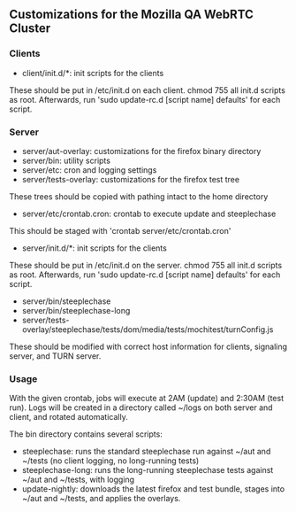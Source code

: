 ## Customizations for the Mozilla QA WebRTC Cluster

### Clients

* client/init.d/*: init scripts for the clients

These should be put in /etc/init.d on each client. chmod 755 all init.d scripts as root. Afterwards, run 'sudo update-rc.d [script name] defaults' for each script.

### Server

* server/aut-overlay: customizations for the firefox binary directory
* server/bin: utility scripts
* server/etc: cron and logging settings
* server/tests-overlay: customizations for the firefox test tree

These trees should be copied with pathing intact to the home directory

* server/etc/crontab.cron: crontab to execute update and steeplechase

This should be staged with 'crontab server/etc/crontab.cron'

* server/init.d/*: init scripts for the clients

These should be put in /etc/init.d on the server. chmod 755 all init.d scripts as root. Afterwards, run 'sudo update-rc.d [script name] defaults' for each script.

* server/bin/steeplechase
* server/bin/steeplechase-long
* server/tests-overlay/steeplechase/tests/dom/media/tests/mochitest/turnConfig.js

These should be modified with correct host information for clients, signaling server, and TURN server.

### Usage

With the given crontab, jobs will execute at 2AM (update) and 2:30AM (test run). Logs will be created in a directory called ~/logs on both server and client, and rotated automatically.

The bin directory contains several scripts:

* steeplechase: runs the standard steeplechase run against ~/aut and ~/tests (no client logging, no long-running tests)
* steeplechase-long: runs the long-running steeplechase tests against ~/aut and ~/tests, with logging
* update-nightly: downloads the latest firefox and test bundle, stages into ~/aut and ~/tests, and applies the overlays.
